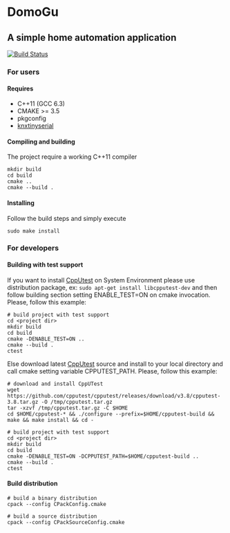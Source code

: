 # DomoGu

## A simple home automation application
[![Build Status](https://travis-ci.org/giursino/DomoGu.svg?branch=master)](https://travis-ci.org/giursino/DomoGu)

### For users

#### Requires
* C++11 (GCC 6.3)
* CMAKE >= 3.5
* pkgconfig
* [knxtinyserial](https://github.com/giursino/knxtinyserial)

#### Compiling and building
The project require a working C++11 compiler
```Shell
mkdir build
cd build 
cmake ..
cmake --build .
```

#### Installing
Follow the build steps and simply execute
```Shell
sudo make install
```
### For developers

#### Building with test support
If you want to install [CppUtest](https://cpputest.github.io) on System Environment please use distribution package, ex: `sudo apt-get install libcpputest-dev` and then follow building section setting ENABLE_TEST=ON on cmake invocation.
Please, follow this example:
```Shell
# build project with test support
cd <project dir>
mkdir build
cd build 
cmake -DENABLE_TEST=ON ..
cmake --build .
ctest
```

Else download latest [CppUtest](https://cpputest.github.io) source and install to your local directory and call cmake setting variable CPPUTEST_PATH. 
Please, follow this example:
```Shell
# download and install CppUTest
wget https://github.com/cpputest/cpputest/releases/download/v3.8/cpputest-3.8.tar.gz -O /tmp/cpputest.tar.gz
tar -xzvf /tmp/cpputest.tar.gz -C $HOME
cd $HOME/cpputest-* && ./configure --prefix=$HOME/cpputest-build && make && make install && cd -

# build project with test support
cd <project dir>
mkdir build
cd build 
cmake -DENABLE_TEST=ON -DCPPUTEST_PATH=$HOME/cpputest-build ..
cmake --build .
ctest
```

#### Build distribution
```
# build a binary distribution
cpack --config CPackConfig.cmake

# build a source distribution
cpack --config CPackSourceConfig.cmake
```
